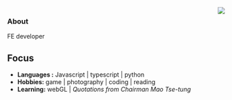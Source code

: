 <img align='right' src="https://github-readme-stats.vercel.app/api/top-langs/?username=Orainsink&layout=compact" >

### About 

FE developer









## Focus

-  **Languages :** Javascript | typescript | python
-  **Hobbies:** game | photography | coding | reading
-  **Learning:** webGL | *Quotations from Chairman Mao Tse-tung*

